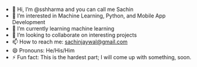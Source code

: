- 👋 Hi, I’m @sshharma and you can call me Sachin
- 👀 I’m interested in Machine Learning, Python, and Mobile App Development
- 🌱 I’m currently learning machine learning
- 💞️ I’m looking to collaborate on interesting projects
- 📫 How to reach me: sachinjaywal@gmail.com
- 😄 Pronouns: He/His/Him
- ⚡ Fun fact: This is the hardest part; I will come up with something, soon.


